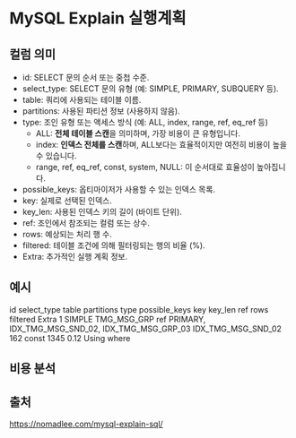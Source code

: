 # MySQL Explain 실행계획

## 컬럼 의미

-	id: SELECT 문의 순서 또는 중첩 수준.
-	select_type: SELECT 문의 유형 (예: SIMPLE, PRIMARY, SUBQUERY 등).
-	table: 쿼리에 사용되는 테이블 이름.
-	partitions: 사용된 파티션 정보 (사용하지 않음).
- type: 조인 유형 또는 액세스 방식 (예: ALL, index, range, ref, eq_ref 등)
  - ALL: **전체 테이블 스캔**을 의미하며, 가장 비용이 큰 유형입니다.
  - index: **인덱스 전체를 스캔**하며, ALL보다는 효율적이지만 여전히 비용이 높을 수 있습니다.
  - range, ref, eq_ref, const, system, NULL: 이 순서대로 효율성이 높아집니다.
-	possible_keys: 옵티마이저가 사용할 수 있는 인덱스 목록.
-	key: 실제로 선택된 인덱스.
-	key_len: 사용된 인덱스 키의 길이 (바이트 단위).
-	ref: 조인에서 참조되는 컬럼 또는 상수.
-	rows: 예상되는 처리 행 수.
-	filtered: 테이블 조건에 의해 필터링되는 행의 비율 (%).
-	Extra: 추가적인 실행 계획 정보.

## 예시 

id	select_type	table	partitions	type	possible_keys	key	key_len	ref	rows	filtered	Extra
1	SIMPLE	TMG_MSG_GRP	ref	PRIMARY, IDX_TMG_MSG_SND_02, IDX_TMG_MSG_GRP_03	IDX_TMG_MSG_SND_02	162	const	1345	0.12	Using where

## 비용 분석


## 출처
https://nomadlee.com/mysql-explain-sql/
